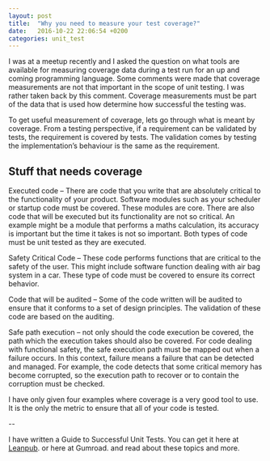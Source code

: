 ```yaml
---
layout: post
title:  "Why you need to measure your test coverage?"
date:   2016-10-22 22:06:54 +0200
categories: unit_test 
---
```

I was at a meetup recently and I asked the question on what tools are available for measuring coverage data during a test run for an up and coming programming language. Some comments were made that coverage measurements are not that important in the scope of unit testing. I was rather taken back by this comment. Coverage measurements must be part of the data that is used how determine how successful the testing was.

To get useful measurement of coverage, lets go through what is meant by coverage. From a testing perspective, if a requirement can be validated by tests, the requirement is covered by tests. The validation comes by testing the implementation’s behaviour is the same as the requirement.

## Stuff that needs coverage

Executed code – There are code that you write that are absolutely critical to the functionality of your product. Software modules such as your scheduler or startup code must be covered. These modules are core. There are also code that will be executed but its functionality are not so critical. An example might be a module that performs a maths calculation, its accuracy is important but the time it takes is not so important. Both types of code must be unit tested as they are executed.


Safety Critical Code – These code performs functions that are critical to the safety of the user. This might include software function dealing with air bag system in a car. These type of code must be covered to ensure its correct behavior.


Code that will be audited – Some of the code written will be audited to ensure that it conforms to a set of design principles. The validation of these code are based on the auditing.


Safe path execution – not only should the code execution be covered, the path which the execution takes should also be covered. For code dealing with functional safety, the safe execution path must be mapped out when a failure occurs. In this context, failure means a failure that can be detected and managed. For example, the code detects that some critical memory has become corrupted, so the execution path to recover or to contain the corruption must be checked.


I have only given four examples where coverage is a very good tool to use. It is the only the metric to ensure that all of your code is tested.

--

I have written a Guide to Successful Unit Tests.
You can get it here at [Leanpub][leadpub_sut]. or here at Gumroad. and read about these topics and more.

[leadpub_sut]: https://leanpub.com/successfulunittest/